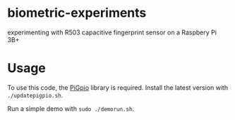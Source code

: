 # biometric-experiments

experimenting with R503 capacitive fingerprint sensor on a Raspbery Pi 3B+

# Usage

To use this code, the [PiGpio](http://abyz.me.uk/rpi/pigpio/) library is required. Install the latest version with `./updatepigpio.sh`.

Run a simple demo with `sudo ./demorun.sh`.
